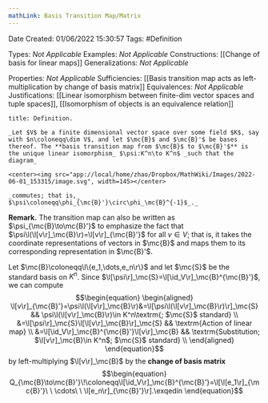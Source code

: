```yaml
---
mathLink: Basis Transition Map/Matrix
---
```


<div class="topSpace"></div>

Date Created: 01/06/2022 15:30:57
Tags: #Definition

Types: _Not Applicable_
Examples: _Not Applicable_
Constructions: [[Change of basis for linear maps]]
Generalizations: _Not Applicable_

Properties: _Not Applicable_
Sufficiencies: [[Basis transition map acts as left-multiplication by change of basis matrix]]
Equivalences: _Not Applicable_
Justifications: [[Linear isomorphism between finite-dim vector spaces and tuple spaces]], [[Isomorphism of objects is an equivalence relation]]

``` ad-Definition
title: Definition.

_Let $V$ be a finite dimensional vector space over some field $K$, say with $n\coloneqq\dim V$, and let $\mc{B}$ and $\mc{B}'$ be bases thereof. The **basis transition map from $\mc{B}$ to $\mc{B}'$** is the unique linear isomorphism_ $\psi:K^n\to K^n$ _such that the diagram_

<center><img src="app://local/home/zhao/Dropbox/MathWiki/Images/2022-06-01_153315/image.svg", width=145></center>

_commutes; that is,_ $\psi\coloneqq\phi_{\mc{B}'}\circ\phi_\mc{B}^{-1}$_._

```

**Remark.** The transition map can also be written as $\psi_{\mc{B}\to\mc{B}'}$ to emphasize the fact that $\psi\l(\l[v\r]_\mc{B}\r)=\l[v\r]_{\mc{B}'}$ for all $v\in V$; that is, it takes the coordinate representations of vectors in $\mc{B}$ and maps them to its corresponding representation in $\mc{B}'$.

Let $\mc{B}\coloneqq\l\{e_1,\dots,e_n\r\}$ and let $\mc{S}$ be the standard basis on $K^n$. Since $\l[\psi\r]_\mc{S}=\l[\id_V\r]_\mc{B}^{\mc{B}'}$, we can compute
$$\begin{equation}
    \begin{aligned}
        \l[v\r]_{\mc{B}'}=\psi\l(\l[v\r]_\mc{B}\r)&=\l[\psi\l(\l[v\r]_\mc{B}\r)\r]_\mc{S} && \psi\l(\l[v\r]_\mc{B}\r)\in K^n\textrm{; $\mc{S}$ standard} \\
        &=\l[\psi\r]_\mc{S}\l[\l[v\r]_\mc{B}\r]_\mc{S} && \textrm{Action of linear map} \\
        &=\l[\id_V\r]_\mc{B}^{\mc{B}'}\l[v\r]_\mc{B} && \textrm{Substitution; $\l[v\r]_\mc{B}\in K^n$; $\mc{S}$ standard} \\
    \end{aligned}
\end{equation}$$
by left-multiplying $\l[v\r]_\mc{B}$ by the **change of basis matrix**
$$\begin{equation}
    Q_{\mc{B}\to\mc{B}'}\!\coloneqq\l[\id_V\r]_\mc{B}^{\mc{B}'}=\l[\l[e_1\r]_{\mc{B}'}\ \ \cdots\ \ \l[e_n\r]_{\mc{B}'}\r].\exqedin
\end{equation}$$
